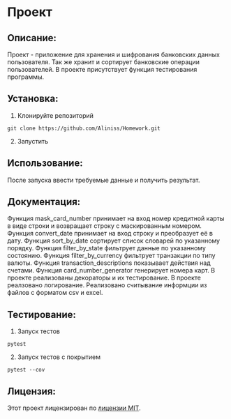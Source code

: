 # Проект

## Описание:

Проект - приложение для хранения и шифрования банковских данных пользователя. Так же хранит и сортирует банковские операции пользователей.
В проекте присутствует функция тестирования программы. 

## Установка:

1. Клонируйте репозиторий

```
git clone https://github.com/Aliniss/Homework.git
```
2. Запустить

## Использование:

После запуска ввести требуемые данные и получить результат.

## Документация:

Функция mask_card_number принимает на вход номер кредитной карты в виде строки и возвращает строку с маскированным номером.
Функция convert_date принимает на вход строку и преобразует её в дату.
Функция sort_by_date сортирует список словарей по указанному порядку.
Функция filter_by_state фильтрует данные по указанному состоянию.
Функция filter_by_currency фильтрует транзакции по типу валюты.
Функция transaction_descriptions показывает действия над счетами.
Функция card_number_generator генерирует номера карт.
В проекте реализованы декораторы и их тестирование.
В проекте реалзовано логирование.
Реализовано считывание информции из файлов с форматом csv и excel.

## Тестирование:

1. Запуск тестов

```
pytest
```

2. Запуск тестов с покрытием

```
pytest --cov
```

## Лицензия:

Этот проект лицензирован по [лицензии MIT](LICENSE).
